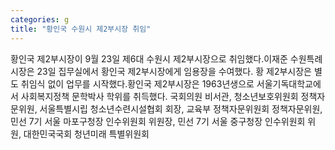 ```yaml
---
categories: g
title: "황인국 수원시 제2부시장 취임"
---
```

황인국 제2부시장이 9월 23일 제6대 수원시 제2부시장으로 취임했다.이재준 수원특례시장은 23일 집무실에서 황인국 제2부시장에게 임용장을 수여했다. 황 제2부시장은 별도 취임식 없이 업무를 시작했다.황인국 제2부시장은 1963년생으로 서울기독대학교에서 사회복지정책 문학박사 학위를 취득했다. 국회의원 비서관, 청소년보호위원회 정책자문위원, 서울특별시립 청소년수련시설협회 회장, 교육부 정책자문위원회 정책자문위원, 민선 7기 서울 마포구청장 인수위원회 위원장, 민선 7기 서울 중구청장 인수위원회 위원, 대한민국국회 청년미래 특별위원회